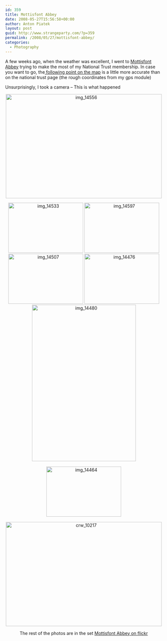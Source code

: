 ```yaml
---
id: 359
title: Mottisfont Abbey
date: 2008-05-27T15:56:58+00:00
author: Anton Piatek
layout: post
guid: http://www.strangeparty.com/?p=359
permalink: /2008/05/27/mottisfont-abbey/
categories:
  - Photography
---
```

<p style="text-align: left;">
  A few weeks ago, when the weather was excellent, I went to <a href="http://www.nationaltrust.org.uk/scripts/nthandbook.dll?PROPERTYID=225">Mottisfont Abbey</a> trying to make the most of my National Trust membership. In case you want to go, the<a href="http://maps.google.com/maps?f=q&hl=en&geocode=&q=Mottisfont+Abbey+%4051.037792,+-1.531706&ie=UTF8&z=16&iwloc=addr"> following point on the map</a> is a little more accurate than on the national trust page (the rough coordinates from my gps module)
</p>

<p style="text-align: left;">
  Unsurprisingly, I took a camera &#8211; This is what happened
</p>

<p style="text-align: center;">
  <a class="tt-flickr tt-flickr-Medium" href="http://www.flickr.com/photos/antonpiatek/2517032404/"><img src="http://farm4.static.flickr.com/3192/2517032404_9e8b50dd2b.jpg" border="0" alt="img_14556" width="500" height="333" /></a>
</p>

<p style="text-align: center;">
  <a class="tt-flickr tt-flickr-Small" href="http://www.flickr.com/photos/antonpiatek/2516208135/"><img src="http://farm3.static.flickr.com/2117/2516208135_7c758a7dbc_m.jpg" border="0" alt="img_14533" width="240" height="160" /></a> <a class="tt-flickr tt-flickr-Small" href="http://www.flickr.com/photos/antonpiatek/2517035046/"><img src="http://farm3.static.flickr.com/2007/2517035046_02b7b59cbe_m.jpg" border="0" alt="img_14597" width="240" height="160" /></a> <a class="tt-flickr tt-flickr-Small" href="http://www.flickr.com/photos/antonpiatek/2516206415/"><img src="http://farm3.static.flickr.com/2069/2516206415_d4b7d3b1ee_m.jpg" border="0" alt="img_14507" width="240" height="160" /></a> <a class="tt-flickr tt-flickr-Small" href="http://www.flickr.com/photos/antonpiatek/2516204447/"><img src="http://farm3.static.flickr.com/2002/2516204447_cc9fe59c55_m.jpg" border="0" alt="img_14476" width="240" height="160" /></a> <a class="tt-flickr tt-flickr-Medium" href="http://www.flickr.com/photos/antonpiatek/2516204657/"><img src="http://farm3.static.flickr.com/2272/2516204657_40346ff120.jpg" border="0" alt="img_14480" width="333" height="500" /><br /> </a><br /> <a class="tt-flickr tt-flickr-Small" href="http://www.flickr.com/photos/antonpiatek/2516203053/"><img src="http://farm3.static.flickr.com/2245/2516203053_c56c303d7f_m.jpg" border="0" alt="img_14464" width="240" height="160" /><br /> </a><br /> <a class="tt-flickr tt-flickr-Medium" href="http://www.flickr.com/photos/antonpiatek/2516201141/"><img src="http://farm3.static.flickr.com/2389/2516201141_1ecf06a7e9.jpg" border="0" alt="crw_10217" width="500" height="333" /></a>
</p>

<p style="text-align: center;">
  The rest of the photos are in the set <a href="http://www.flickr.com/photos/antonpiatek/sets/72157605213072460/">Mottisfont Abbey on flickr</a>
</p>
